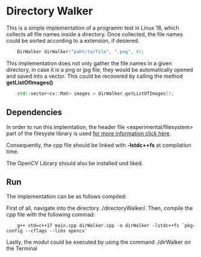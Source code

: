 # Directory Walker 

This is a simple implementation of a programm test in Linux 18, which collects all file names inside a directory. Once collected, the file names could be sorted according to a extension, if desiered. 

```cpp
    DirWalker dirWalker("paht/to/file", ".png", 4);
```

This implementation does not only gather the file names in a given directory, in case it is a png or jpg file, they would be automatically opened and saved into a vector. This could be recovered by calling the method **getListOfImages()**

```cpp
    std::vector<cv::Mat> images = dirWalker.getListOfImages();
```

## Dependencies 

In order to run this implemtation, the header file <experimental/filesystem> part of the filesyste library is used [for more information click here](https://en.cppreference.com/w/cpp/header/experimental/filesystem).

Consequently, the cpp file should be linked with **-lstdc++fs**  at compilation time.

The OpenCV Library should also be installed und liked.

## Run

The implementation can be as follows compiled:

First of all, navigate into the directory ./directoryWalker/. Then, compile the cpp file with the following commad:

        g++ std=c++17 main.cpp dirWalker.cpp -o dirWalker -lstdc++fs `pkg-config --cflags --libs opencv`

Lastly, the modul could be executed by using the command ./dirWalker on the Terminal